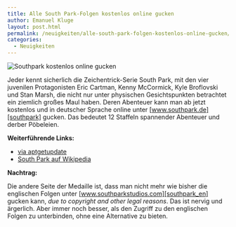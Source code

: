 ```yaml
---
title: Alle South Park-Folgen kostenlos online gucken
author: Emanuel Kluge
layout: post.html
permalink: /neuigkeiten/alle-south-park-folgen-kostenlos-online-gucken/
categories:
  - Neuigkeiten
---
```


<noscript data-src="/wp-content/uploads/2009/07/southpark.jpg" data-alt="Southpark kostenlos online gucken">
<img src="/wp-content/uploads/2009/07/southpark.jpg" alt="Southpark kostenlos online gucken">
</noscript>

Jeder kennt sicherlich die Zeichentrick-Serie South Park, mit den vier juvenilen Protagonisten Eric Cartman, Kenny McCormick, Kyle Broflovski und Stan Marsh, die nicht nur unter physischen Gesichtspunkten betrachtet ein ziemlich großes Maul haben. Deren Abenteuer kann man ab jetzt kostenlos und in deutscher Sprache online unter [www.southpark.de][southpark] gucken. Das bedeutet 12 Staffeln spannender Abenteuer und derber Pöbeleien.

**Weiterführende Links:**

 * [via aptgetupdate][aptgetupdate]
 * [South Park auf Wikipedia][wikipedia]

**Nachtrag:**

Die andere Seite der Medaille ist, dass man nicht mehr wie bisher die englischen Folgen unter [www.southparkstudios.com][southpark_en] gucken kann, *due to copyright and other legal reasons*. Das ist nervig und ärgerlich. Aber immer noch besser, als den Zugriff zu den englischen Folgen zu unterbinden, ohne eine Alternative zu bieten.

[southpark]: http://www.southpark.de/
[aptgetupdate]: http://www.aptgetupdate.de/2009/07/16/southpark-alle-deutschen-folgen-kostenlos/
[wikipedia]: http://de.wikipedia.org/wiki/Southpark
[southpark_en]: http://www.southparkstudios.com/

